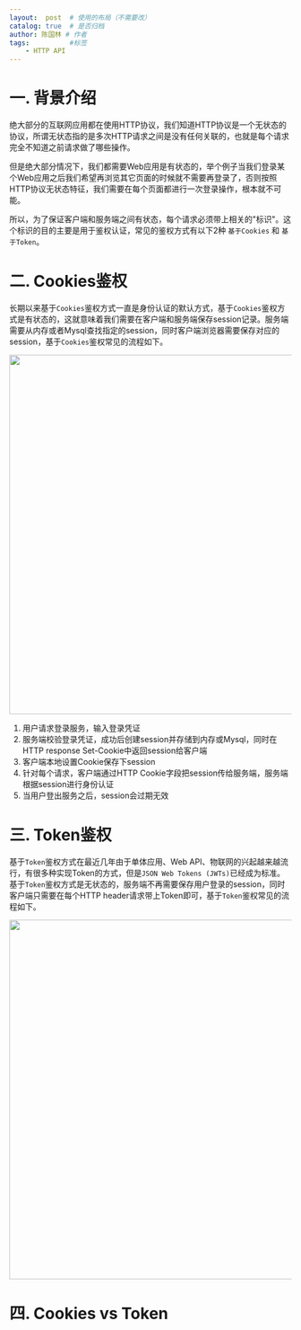 ```yaml
---
layout:  post  # 使用的布局（不需要改）
catalog: true  # 是否归档
author: 陈国林 # 作者
tags:          #标签
    - HTTP API
---
```


# 一. 背景介绍
绝大部分的互联网应用都在使用HTTP协议，我们知道HTTP协议是一个无状态的协议，所谓无状态指的是多次HTTP请求之间是没有任何关联的，也就是每个请求完全不知道之前请求做了哪些操作。

但是绝大部分情况下，我们都需要Web应用是有状态的，举个例子当我们登录某个Web应用之后我们希望再浏览其它页面的时候就不需要再登录了，否则按照HTTP协议无状态特征，我们需要在每个页面都进行一次登录操作，根本就不可能。

所以，为了保证客户端和服务端之间有状态，每个请求必须带上相关的"标识"。这个标识的目的主要是用于鉴权认证，常见的鉴权方式有以下2种 `基于Cookies` 和 `基于Token`。

# 二. Cookies鉴权
长期以来基于`Cookies`鉴权方式一直是身份认证的默认方式，基于`Cookies`鉴权方式是有状态的，这就意味着我们需要在客户端和服务端保存session记录。服务端需要从内存或者Mysql查找指定的session，同时客户端浏览器需要保存对应的session，基于`Cookies`鉴权常见的流程如下。

<img src="https://github.com/chenguolin/chenguolin.github.io/blob/master/data/image/http-api-cookie-auth.png?raw=true" width="640" />

1. 用户请求登录服务，输入登录凭证
2. 服务端校验登录凭证，成功后创建session并存储到内存或Mysql，同时在HTTP response Set-Cookie中返回session给客户端
3. 客户端本地设置Cookie保存下session
4. 针对每个请求，客户端通过HTTP Cookie字段把session传给服务端，服务端根据session进行身份认证
5. 当用户登出服务之后，session会过期无效

# 三. Token鉴权
基于`Token`鉴权方式在最近几年由于单体应用、Web API、物联网的兴起越来越流行，有很多种实现Token的方式，但是`JSON Web Tokens (JWTs)`已经成为标准。基于`Token`鉴权方式是无状态的，服务端不再需要保存用户登录的session，同时客户端只需要在每个HTTP header请求带上Token即可，基于`Token`鉴权常见的流程如下。

<img src="https://github.com/chenguolin/chenguolin.github.io/blob/master/data/image/http-api-token-auth.png?raw=true" width="640" />

# 四. Cookies vs Token
